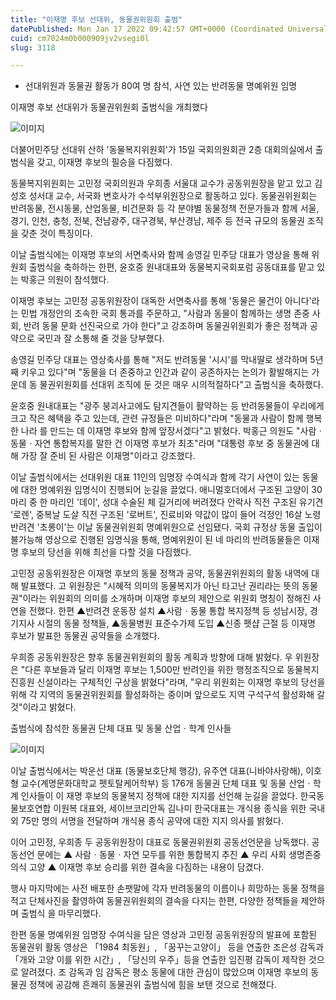 ```yaml
---
title: "이재명 후보 선대위, 동물권위원회 출범"
datePublished: Mon Jan 17 2022 09:42:57 GMT+0000 (Coordinated Universal Time)
cuid: cm7024m0b000909jv2vsegi0l
slug: 3118

---
```



- 선대위원과 동물권 활동가 80여 명 참석, 사연 있는 반려동물 명예위원 임명

이재명 후보 선대위가 동물권위원회 출범식을 개최했다

![이미지](https://cdn.hashnode.com/res/hashnode/image/upload/v1739252656725/7e3b5506-599e-4d36-a3ae-c02857f53171.png)

더불어민주당 선대위 산하 '동물복지위원회'가 15일 국회의원회관 2층 대회의실에서 출범식을 갖고, 이재명 후보의 필승을 다짐했다.

동물복지위원회는 고민정 국회의원과 우희종 서울대 교수가 공동위원장을 맡고 있고 김성호 성서대 교수, 서국화 변호사가 수석부위원장으로 활동하고 있다. 동물권위원회는 반려동물, 전시동물, 산업동물, 비건문화 등 각 분야별 동물정책 전문가들과 함께 서울, 경기, 인천, 충청, 전북, 전남광주, 대구경북, 부산경남, 제주 등 전국 규모의 동물권 조직을 갖춘 것이 특징이다.

이날 출범식에는 이재명 후보의 서면축사와 함께 송영길 민주당 대표가 영상을 통해 위원회 출범식을 축하하는 한편, 윤호중 원내대표와 동물복지국회포럼 공동대표를 맡고 있는 박홍근 의원이 참석했다.

이재명 후보는 고민정 공동위원장이 대독한 서면축사를 통해 '동물은 물건이 아니다'라는 민법 개정안의 조속한 국회 통과를 주문하고, "사람과 동물이 함께하는 생명 존중 사회, 반려 동물 문화 선진국으로 가야 한다"고 강조하며 동물권위원회가 좋은 정책과 공약으로 국민과 잘 소통해 줄 것을 당부했다.

송영길 민주당 대표는 영상축사를 통해 "저도 반려동물 '시시'를 막내딸로 생각하며 5년째 키우고 있다"며 "동물을 더 존중하고 인간과 같이 공존하자는 논의가 활발해지는 가운데 동 물권위원회를 선대위 조직에 둔 것은 매우 시의적절하다"고 출범식을 축하했다.

윤호중 원내대표는 "광주 붕괴사고에도 탐지견들이 활약하는 등 반려동물들이 우리에게 크고 작은 혜택을 주고 있는데, 관련 규정들은 미비하다"라며 "동물과 사람이 함께 행복한 나라 를 만드는 데 이재명 후보와 함께 앞장서겠다"고 밝혔다. 박홍근 의원도 "사람ㆍ동물ㆍ자연 통합복지를 말한 건 이재명 후보가 최초"라며 "대통령 후보 중 동물권에 대해 가장 잘 준비 된 사람은 이재명"이라고 강조했다.

이날 출범식에서는 선대위원 대표 11인의 임명장 수여식과 함께 각기 사연이 있는 동물에 대한 명예위원 임명식이 진행되어 눈길을 끌었다. 애니멀호더에서 구조된 고양이 30마리 중 한 마리인 '데이', 성대 수술된 체 길거리에 버려졌다 안락사 직전 구조된 유기견 '로렌', 중복날 도살 직전 구조된 '로버트', 진료비와 약값이 많이 들어 걱정인 16살 노령 반려견 '초롱이'는 이날 동물권위원회 명예위원으로 선임됐다. 국회 규정상 동물 출입이 불가능해 영상으로 진행된 임명식을 통해, 명예위원이 된 네 마리의 반려동물들은 이재명 후보의 당선을 위해 최선을 다할 것을 다짐했다.

고민정 공동위원장은 이재명 후보의 동물 정책과 공약, 동물권위원회의 활동 내역에 대해 발표했다. 고 위원장은 "시혜적 의미의 동물복지가 아닌 타고난 권리라는 뜻의 동물권"이라는 위원회의 의미를 소개하며 이재명 후보의 제안으로 위원회 명칭이 정해진 사연을 전했다. 한편 ▲반려견 운동장 설치 ▲사람ㆍ동물 통합 복지정책 등 성남시장, 경기지사 시절의 동물 정책들, ▲동물병원 표준수가제 도입 ▲신종 펫샵 근절 등 이재명 후보가 발표한 동물권 공약들을 소개했다.

우희종 공동위원장은 향후 동물권위원회의 활동 계획과 방향에 대해 밝혔다. 우 위원장은 "다른 후보들과 달리 이재명 후보는 1,500만 반려인을 위한 행정조직으로 동물복지진흥원 신설이라는 구체적인 구상을 밝혔다"라며, "우리 위원회는 이재명 후보의 당선을 위해 각 지역의 동물권위원회를 활성화하는 중이며 앞으로도 지역 구석구석 활성화해 갈 것"이라고 밝혔다.

출범식에 참석한 동물권 단체 대표 및 동물 산업ㆍ학계 인사들

![이미지](https://cdn.hashnode.com/res/hashnode/image/upload/v1739252659053/337f7893-e07d-4acc-837f-5f52b47dc998.png)

이날 출범식에서는 박운선 대표 (동물보호단체 행강), 유주연 대표(니바야사랑해), 이호형 교수(계명문화대학교 펫토탈케어학부) 등 176개 동물권 단체 대표 및 동물 산업ㆍ학계 인사들이 이 재명 후보의 동물복지 정책에 대한 지지를 선언해 눈길을 끌었다. 한국동물보호연합 이원복 대표와, 세이브코리안독 김나미 한국대표는 개식용 종식을 위한 국내외 75만 명의 서명을 전달하며 개식용 종식 공약에 대한 지지 의사를 밝혔다.

이어 고민정, 우희종 두 공동위원장이 대표로 동물권위원회 공동선언문을 낭독했다. 공동선언 문에는 ▲ 사람ㆍ동물ㆍ자연 모두를 위한 통합복지 추진 ▲ 우리 사회 생명존중 의식 고양 ▲ 이재명 후보 승리를 위한 결속을 다짐하는 내용이 담겼다.

행사 마지막에는 사전 배포한 손팻말에 각자 반려동물의 이름이나 희망하는 동물 정책을 적고 단체사진을 촬영하여 동물권위원회의 결속을 다지는 한편, 다양한 정책들을 제안하며 출범식 을 마무리했다.

한편 동물 명예위원 임명장 수여식을 담은 영상과 고민정 공동위원장의 발표에 포함된 동물권위 활동 영상은 「1984 최동원」, 「꿈꾸는고양이」 등을 연출한 조은성 감독과 「개와 고양 이를 위한 시간」, 「당신의 우주」등을 연출한 임진평 감독이 제작한 것으로 알려졌다. 조 감독과 임 감독은 평소 동물에 대한 관심이 많았으며 이재명 후보의 동물권 정책에 공감해 흔쾌히 동물권위 출범식에 힘을 보탠 것으로 전해졌다.